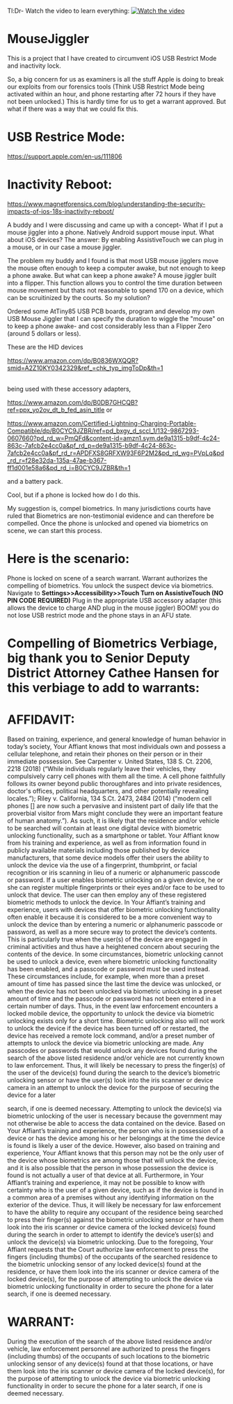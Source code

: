 Tl:Dr- Watch the video to learn everything:
[![Watch the video](https://github.com/user-attachments/assets/71913b4b-dedb-44c7-9eda-f15a186d8e78)](https://youtu.be/mlaZyygO6lI)




# MouseJiggler
This is a project that I have created to circumvent iOS USB Restrict Mode and inactivity lock.

So, a big concern for us as examiners is all the stuff Apple is doing to break our exploits from our forensics tools (Think USB Restrict Mode being activated within an hour, and phone restarting after 72 hours if they have not been unlocked.) This is hardly time for us to get a warrant approved. But what if there was a way that we could fix this.

# USB Restrice Mode:
https://support.apple.com/en-us/111806

# Inactivity Reboot:
https://www.magnetforensics.com/blog/understanding-the-security-impacts-of-ios-18s-inactivity-reboot/

A buddy and I were discussing and came up with a concept- What if I put a mouse jiggler into a phone. Natively Android support mouse input. What about iOS devices? The answer: By enabling AssistiveTouch we can plug in a mouse, or in our case a mouse jiggler. 

The problem my buddy and I found is that most USB mouse jigglers move the mouse often enough to keep a computer awake, but not enough to keep a phone awake. But what can keep a phone awake? A mouse jiggler built into a flipper. This function allows you to control the time duration between mouse movement but thats not reasonable to spend 170 on a device, which can be scruitinized by the courts. So my solution?

Ordered some AtTiny85 USB PCB boards, program and develop my own USB Mouse Jiggler that I can specify the duration to wiggle the "mouse" on to keep a phone awake- and cost considerably less than a Flipper Zero (around 5 dollars or less).  

These are the HID devices<br>

https://www.amazon.com/dp/B0836WXQQR?smid=A2Z10KY0342329&ref_=chk_typ_imgToDp&th=1

<br>being used with these accessory adapters,

https://www.amazon.com/dp/B0DB7GHCQB?ref=ppx_yo2ov_dt_b_fed_asin_title or <br>

https://www.amazon.com/Certified-Lightning-Charging-Portable-Compatible/dp/B0CYC9JZBR/ref=pd_bxgy_d_sccl_1/132-9867293-0607660?pd_rd_w=PmQFd&content-id=amzn1.sym.de9a1315-b9df-4c24-863c-7afcb2e4cc0a&pf_rd_p=de9a1315-b9df-4c24-863c-7afcb2e4cc0a&pf_rd_r=APDFXS8GRFXW93F6P2M2&pd_rd_wg=PVpLq&pd_rd_r=f28e32da-135a-47ae-b367-ff1d001e58a6&pd_rd_i=B0CYC9JZBR&th=1

and a battery pack.

Cool, but if a phone is locked how do I do this.

My suggestion is, compel biometrics. In many jurisdictions courts have ruled that Biometrics are non-testimonial evidence and can therefore be compelled. Once the phone is unlocked and opened via biometrics on scene, we can start this process.

# Here is the scenario:
Phone is locked on scene of a search warrant.
Warrant authorizes the compelling of biometrics.
You unlock the suspect device via biometrics.
Navigate to <b>Settings>>Accessibility>>Touch
Turn on AssistiveTouch (NO PIN CODE REQUIRED)</b>
Plug in the appropriate USB accessory adapter (this allows the device to charge AND plug in the mouse jiggler)
BOOM! you do not lose USB restrict mode and the phone stays in an AFU state.


# Compelling of Biometrics Verbiage, big thank you to Senior Deputy District Attorney Cathee Hansen for this verbiage to add to warrants:

# AFFIDAVIT:
Based on training, experience, and general knowledge of human behavior in today’s society,
Your Affiant knows that most individuals own and possess a cellular telephone, and retain their
phones on their person or in their immediate possession. See Carpenter v. United States, 138 S.
Ct. 2206, 2218 (2018) (“While individuals regularly leave their vehicles, they compulsively
carry cell phones with them all the time. A cell phone faithfully follows its owner beyond public
thoroughfares and into private residences, doctor&#39;s offices, political headquarters, and other
potentially revealing locales.”); Riley v. California, 134 S.Ct. 2473, 2484 (2014) (“modern cell
phones [] are now such a pervasive and insistent part of daily life that the proverbial visitor from
Mars might conclude they were an important feature of human anatomy.”).
As such, it is likely that the residence and/or vehicle to be searched will contain at least one
digital device with biometric unlocking functionality, such as a smartphone or tablet. Your
Affiant know from his training and experience, as well as from information found in publicly
available materials including those published by device manufacturers, that some device models
offer their users the ability to unlock the device via the use of a fingerprint, thumbprint, or facial
recognition or iris scanning in lieu of a numeric or alphanumeric passcode or password.
If a user enables biometric unlocking on a given device, he or she can register multiple
fingerprints or their eyes and/or face to be used to unlock that device. The user can then employ
any of these registered biometric methods to unlock the device. In Your Affiant’s training and
experience, users with devices that offer biometric unlocking functionality often enable it
because it is considered to be a more convenient way to unlock the device than by entering a
numeric or alphanumeric passcode or password, as well as a more secure way to protect the
device’s contents. This is particularly true when the user(s) of the device are engaged in criminal
activities and thus have a heightened concern about securing the contents of the device.
In some circumstances, biometric unlocking cannot be used to unlock a device, even where
biometric unlocking functionality has been enabled, and a passcode or password must be used
instead. These circumstances include, for example, when more than a preset amount of time has
passed since the last time the device was unlocked, or when the device has not been unlocked via
biometric unlocking in a preset amount of time and the passcode or password has not been
entered in a certain number of days.
Thus, in the event law enforcement encounters a locked mobile device, the opportunity to unlock
the device via biometric unlocking exists only for a short time. Biometric unlocking also will
not work to unlock the device if the device has been turned off or restarted, the device has
received a remote lock command, and/or a preset number of attempts to unlock the device via
biometric unlocking are made.
Any passcodes or passwords that would unlock any devices found during the search of the above
listed residence and/or vehicle are not currently known to law enforcement. Thus, it will likely
be necessary to press the finger(s) of the user of the device(s) found during the search to the
device’s biometric unlocking sensor or have the user(s) look into the iris scanner or device
camera in an attempt to unlock the device for the purpose of securing the device for a later

search, if one is deemed necessary. Attempting to unlock the device(s) via biometric unlocking
of the user is necessary because the government may not otherwise be able to access the data
contained on the device.
Based on Your Affiant’s training and experience, the person who is in possession of a device or
has the device among his or her belongings at the time the device is found is likely a user of the
device. However, also based on training and experience, Your Affiant knows that this person
may not be the only user of the device whose biometrics are among those that will unlock the
device, and it is also possible that the person in whose possession the device is found is not
actually a user of that device at all. Furthermore, in Your Affiant’s training and experience, it
may not be possible to know with certainty who is the user of a given device, such as if the
device is found in a common area of a premises without any identifying information on the
exterior of the device. Thus, it will likely be necessary for law enforcement to have the ability to
require any occupant of the residence being searched to press their finger(s) against the biometric
unlocking sensor or have them look into the iris scanner or device camera of the locked device(s)
found during the search in order to attempt to identify the device’s user(s) and unlock the
device(s) via biometric unlocking.
Due to the foregoing, Your Affiant requests that the Court authorize law enforcement to press the
fingers (including thumbs) of the occupants of the searched residence to the biometric unlocking
sensor of any locked device(s) found at the residence, or have them look into the iris scanner or
device camera of the locked device(s), for the purpose of attempting to unlock the device via
biometric unlocking functionality in order to secure the phone for a later search, if one is deemed
necessary.

# WARRANT:
During the execution of the search of the above listed residence and/or vehicle, law enforcement
personnel are authorized to press the fingers (including thumbs) of the occupants of such
locations to the biometric unlocking sensor of any device(s) found at that those locations, or have
them look into the iris scanner or device camera of the locked device(s), for the purpose of
attempting to unlock the device via biometric unlocking functionality in order to secure the
phone for a later search, if one is deemed necessary.


